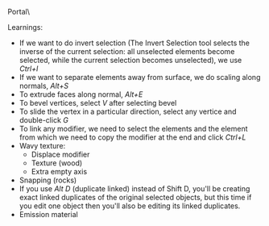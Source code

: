 Portal\

Learnings:
- If we want to do invert selection (The Invert Selection tool selects the inverse of the current selection: all unselected elements become selected, while the current selection becomes unselected), we use *Ctrl+I*
- If we want to separate elements away from surface, we do scaling along normals, *Alt+S*
- To extrude faces along normal, *Alt+E*
- To bevel vertices, select *V* after selecting bevel
- To slide the vertex in a particular direction, select any vertice and double-click *G*
- To link any modifier, we need to select the elements and the element from which we need to copy the modifier at the end and click *Ctrl+L*
- Wavy texture:
    - Displace modifier
    - Texture (wood)
    - Extra empty axis
- Snapping (rocks)
- If you use *Alt D* (duplicate linked) instead of Shift D, you'll be creating exact linked duplicates of the original selected objects, but this time if you edit one object then you'll also be editing its linked duplicates.
- Emission material